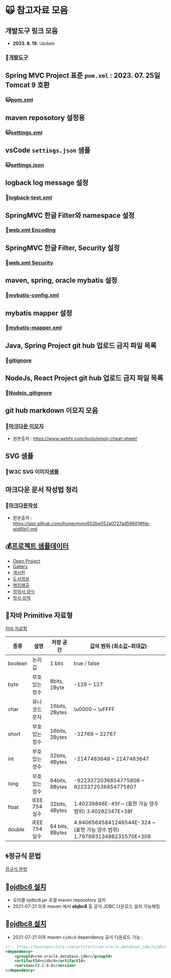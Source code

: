 # :scream_cat: 참고자료 모음

## 개발도구 링크 모음

- **2023. 8. 19.** Update

### :racehorse:[개발도구](https://github.com/callor/Reference/blob/master/MarkDownDocs/개발자를_위한_도구.md)

## Spring MVC Project 표준 `pom.xml` : 2023. 07. 25일 Tomcat 9 호환

### :cat:[pom.xml](https://github.com/callor/Reference/blob/master/Setting/maven-repo/pom-2023-07-25-.xml)

## maven reposotory 설정용

### :cat:[settings.xml](https://github.com/callor/Reference/tree/master/Settings/maven-repo/maven-settings.xml)

## vsCode `settings.json` 샘플

### :cat:[settings.json](https://github.com/callor/Reference/blob/master/Settings/vsCode/settings.json)

## logback log message 설정

### :ox:[logback-test.xml](https://github.com/callor/Reference/blob/master/Setting/logback/logback-test_UTF-8-new.xml)

## SpringMVC 한글 Filter와 namespace 설정

### :hamster:[web.xml Encoding](https://github.com/callor/Reference/blob/master/Setting/server/web_Kor.xml)

## SpringMVC 한글 Filter, Security 설정

### :hamster:[web.xml Security](https://github.com/callor/Reference/blob/master/Setting/server/web_Security.xml)

## maven, spring, oracle mybatis 설정

### :dolphin:[mybatis-config.xml](https://github.com/callor/Reference/blob/master/Setting/mybatis/mybatis-config.xml)

## mybatis mapper 설정

### :ox:[mybatis-mapper.xml](https://github.com/callor/Reference/blob/master/Setting/mybatis/mybatis-mapper.xml)

## Java, Spring Project git hub 업로드 금지 파일 목록

### :blowfish:[gitignore](https://github.com/callor/Reference/blob/master/.gitignore)

## NodeJs, React Project git hub 업로드 금지 파일 목록

### :dromedary_camel:[Nodejs_gitignore](https://github.com/callor/Reference/blob/master/.Nodejs_gitignore)

## git hub markdown 이모지 모음

### :blowfish:[마크다운 이모지](https://github.com/callor/Reference/blob/master/MarkDownDocs/마크다운이모지.md)

- 원본출처 : <https://www.webfx.com/tools/emoji-cheat-sheet/>

## SVG 샘플

### :blowfish:W3C SVG 이미지[샘플](https://github.com/callor/Reference/blob/master/MarkDownDocs/SVG_image.md)

## 마크다운 문서 작성법 정리

### :baby_chick:[마크다운작성](https://github.com/callor/Reference/blob/master/MarkDownDocs/마크다운작성.md)

- 원본출처 : <https://gist.github.com/ihoneymon/652be052a0727ad59601#file-gistfile1-md>

## :moneybag:[프로젝트 샘플데이터](https://github.com/callor/Reference/blob/master/샘플데이터)

- [Open Project](https://github.com/callor/Callor-Open-Project)
- [Gallery](https://github.com/callor/Reference/blob/master/샘플데이터/Gallery데이터)
- [게시판](https://github.com/callor/Reference/blob/master/샘플데이터/게시판데이터)
- [도서정보](https://github.com/callor/Reference/blob/master/샘플데이터/도서정보데이터)
- [매입매출](https://github.com/callor/Reference/blob/master/샘플데이터/매입매출데이터)
- [정의서,양식](https://github.com/callor/Reference/blob/master/샘플데이터/정의서파일)
- [학사,성적](https://github.com/callor/Reference/blob/master/샘플데이터/학사_성적데이터)

## :dog:자바 Primitive 자료형

[자바 자료형](https://github.com/callor/Reference/blob/master/MarkDownDocs/자바자료형.md)

| 종류    | 설명           | 저장 공간       | 값의 범위 (최소값~최대값)                                                 |
| ------- | -------------- | --------------- | ------------------------------------------------------------------------- |
| boolean | 논리값         | 1 bits          | true / false                                                              |
| byte    | 부호 있는 정수 | 8bits, 1Byte    | -128 ~ 127                                                                |
| char    | 유니코드 문자  | 16bits, 2Bytes  | \u0000 ~ \uFFFF                                                           |
| short   | 부호 있는 정수 | 16bits, 2Bytes  | -32768 ~ 32767                                                            |
| int     | 부호 있는 정수 | 32bits, 4Bytes  | -2147483648 ~ 2147483647                                                  |
| long    | 부호 있는 정수 | 64bits, 8Bytes  | -9223372036854775808 ~ 9223372036854775807                                |
| float   | IEEE 754 실수  | 32bits, 4Bytes  | 1.40239846E-45f ~ (표현 가능 양수 범위) 3.40282347E+38f                   |
| double  | IEEE 754 실수  | 64 bits, 8Bytes | 4.94065645841246544E-324 ~ (표현 가능 양수 범위) 1.79769313486231570E+308 |

## :cyclone:정규식 문법

[정규식 문법](https://github.com/callor/Reference/blob/master/MarkDownDocs/JS정규식.md)

## :dog:[ojdbc6 설치](https://github.com/callor/Reference/blob/master/Setting/Ojdbc6_Maven_Local.md)

- 오라클 ojdbc6.jar 로컬 maven reposotory 설치
- 2021-07-21 이후 maven 에서 **objbc8** 등 공식 JDBC 다운로드 설치 가능해짐

## :dog:[ojdbc8 설치](https://mvnrepository.com/artifact/com.oracle.database.jdbc/ojdbc8)

- 2021-07-21 이후 maven `ojdbc8` dependency 공식 다운로드 가능 :

```xml
<!-- https://mvnrepository.com/artifact/com.oracle.database.jdbc/ojdbc8 -->
<dependency>
    <groupId>com.oracle.database.jdbc</groupId>
    <artifactId>ojdbc8</artifactId>
    <version>23.2.0.0</version>
</dependency>

```
